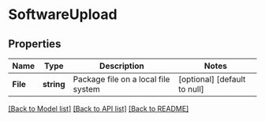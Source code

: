 # SoftwareUpload

## Properties
Name | Type | Description | Notes
------------ | ------------- | ------------- | -------------
**File** | **string** | Package file on a local file system | [optional] [default to null]

[[Back to Model list]](../README.md#documentation-for-models) [[Back to API list]](../README.md#documentation-for-api-endpoints) [[Back to README]](../README.md)


